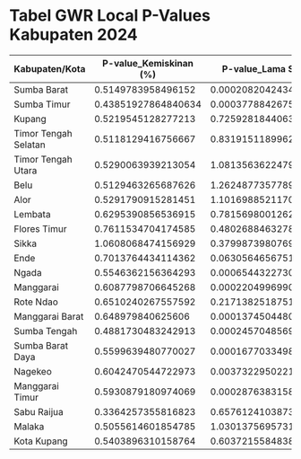 # Tabel GWR Local P-Values Kabupaten 2024

| **Kabupaten/Kota** | **P-value_Kemiskinan (%)** | **P-value_Lama Sekolah** | **P-value_IPM** | **P-value_Kepadatan** | **P-value_Air Minum (%)** | **P-value_Sanitasi (%)** | **P-value_Nakes/Kepadatan** | **P-value_Penolong Medis(%)** | **P-value_Wasting(%)** | **P-value_diberi ASI (%)** |
|----------------------|----------------------------|--------------------------|---------------------|-----------------------|---------------------------|--------------------------|-----------------------------|-------------------------------|------------------------|----------------------------|
| Sumba Barat          | 0.5149783958496152         | 0.00020820424342027355   | 0.24671854585332587 | 0.04896346078154934   | 0.3096662170223635        | 0.5137926671017208       | 0.8650151434603903          | 0.01765882704495303           | 0.15593534599792636    | 0.6769382303336342         |
| Sumba Timur          | 0.43851927864840634        | 0.0003778842675395966    | 0.3564845792174062  | 0.04021250397475984   | 0.29746124100427096       | 0.5728141142522352       | 0.8238188242345613          | 0.024384544098299155          | 0.1094274118667028     | 0.5919880932161452         |
| Kupang               | 0.5219545128277213         | 0.7259281844063111       | 1.0788241938961836  | 1.3347424496278624    | 0.05134194620305532       | 0.31269776706204333      | 0.6800711623460263          | 0.94978811650238              | 0.01838812334124318    | 1.256287003443244          |
| Timor Tengah Selatan | 0.5118129416756667         | 0.8319151189962909       | 0.9863591620256741  | 1.361376145266774     | 0.04459964869280275       | 0.326634075897955        | 0.6870056386451837          | 0.9043651494587448            | 0.05042599270473236    | 1.1840150813735002         |
| Timor Tengah Utara   | 0.5290063939213054         | 1.0813563622479736       | 1.0396646132953935  | 1.4134694361357107    | 0.0371338559422939        | 0.4485152883292335       | 0.8103927447492941          | 0.8300578146666227            | 0.08712714771345831    | 1.0540582177041413         |
| Belu                 | 0.5129463265687626         | 1.2624877357789182       | 1.052029867705247   | 1.2749042567089142    | 0.03296845197185816       | 0.5478711621035112       | 0.8714751795424207          | 0.7710438171364169            | 0.12941375820669632    | 0.9668803063559106         |
| Alor                 | 0.5291790915281451         | 1.1016988521170912       | 1.480007329172958   | 0.6339832471820426    | 0.024469601521913575      | 1.185681389456644        | 1.2512422150105107          | 0.6159995494220172            | 0.11012194222475002    | 0.721127317014854          |
| Lembata              | 0.6295390856536915         | 0.7815698001262328       | 0.9253704201487822  | 0.2643613934556521    | 0.033227013509659176      | 1.3185756733323397       | 1.3661421501318158          | 0.5594548338194334            | 0.04760645616504566    | 0.63009372935251           |
| Flores Timur         | 0.7611534704174585         | 0.4802688463278544       | 0.35705251539266514 | 0.0636332590576113    | 0.08676911347096539       | 0.8039288769888898       | 0.9089907461199975          | 0.4766964569898432            | 0.04663323512209028    | 0.5460232397816702         |
| Sikka                | 1.0608068474156929         | 0.379987398076985        | 0.03841320156318273 | 0.0020393792480611905 | 1.2655617504168344        | 0.4105979459966337       | 0.1264642577556545          | 0.49581657495059306           | 0.2504938417460403     | 0.8949823770053444         |
| Ende                 | 0.7013764434114362         | 0.06305646567513234      | 0.29398185251032527 | 0.0014840566884049    | 0.40853396073879145       | 0.3106765952698378       | 0.14666849579168473         | 1.3935730201243262            | 0.581597081286443      | 0.5756665537025216         |
| Ngada                | 0.5546362156364293         | 0.0006544322730405172    | 0.8491657935979062  | 0.012042929657899215  | 0.28656302724153326       | 0.45529932124241734      | 0.6061118443751835          | 0.10107509732064424           | 0.3145862554870146     | 0.4970636779711819         |
| Manggarai            | 0.6087798706645268         | 0.00022049969906190459   | 0.48593393913311966 | 0.018056010244672294  | 0.28237001718124977       | 0.45017946062643377      | 0.7075434522180803          | 0.044800445589543325          | 0.3289580650648387     | 0.5747932555405907         |
| Rote Ndao            | 0.6510240267557592         | 0.21713825187515845      | 1.4217534796959597  | 1.0139332316428111    | 0.13959550309120994       | 0.213661028666714        | 0.7934534892188227          | 1.234923108376862             | 0.0003048309377960967  | 1.325402630389173          |
| Manggarai Barat      | 0.648979840625606          | 0.00013745044803203932   | 0.3380520295886672  | 0.023696149501366115  | 0.2873985998380413        | 0.4496363150370386       | 0.7625297205816943          | 0.029353574014842843          | 0.33053546057510386    | 0.6508519315879036         |
| Sumba Tengah         | 0.4881730483242913         | 0.0002457048569937115    | 0.2766757316409415  | 0.045859319502603246  | 0.30487952891826897       | 0.5299802112505315       | 0.8526964569794164          | 0.01930390597174425           | 0.14047997997018458    | 0.6449603085068684         |
| Sumba Barat Daya     | 0.5599639480770027         | 0.00016770334985605206   | 0.23710769660738096 | 0.04543371621125891   | 0.310842557272212         | 0.4860453997321814       | 0.857807819054436           | 0.017826856628677             | 0.1964546761506224     | 0.6878108129957596         |
| Nagekeo              | 0.6042470544722973         | 0.0037322950221787554    | 1.199846707723025   | 0.004178656714805662  | 0.28753003310411895       | 0.4172442754657717       | 0.3784572226349804          | 0.4784325716851653            | 0.4655148464385349     | 0.5221170573945466         |
| Manggarai Timur      | 0.5930879180974069         | 0.0002876383158173512    | 0.5623165534231169  | 0.01645478770261488   | 0.28502462754055713       | 0.45087130256324237      | 0.6845846908834924          | 0.054379954380888385          | 0.3250688131087004     | 0.546793972276964          |
| Sabu Raijua          | 0.3364257355816823         | 0.6576124103873043       | 0.8981948470941653  | 0.14117865318458545   | 1.1024376424309887        | 1.2884073348618672       | 0.6829837550885194          | 1.0708559531426232            | 0.0011743665576667839  | 0.8715953727868786         |
| Malaka               | 0.5055614601854785         | 1.0301375695731403       | 0.9296149993241066  | 1.4736727254535351    | 0.038742386689866404      | 0.38729308353840985      | 0.7428451794409918          | 0.8384420978230405            | 0.13879818897506002    | 1.06986847994744           |
| Kota Kupang          | 0.5403896310158764         | 0.6037215584838409       | 1.2049985849249574  | 1.3037652194550575    | 0.06471339251141939       | 0.2970761561446911       | 0.6902745340411732          | 1.0119624288604516            | 0.005367547973120335   | 1.3458813125043676         |
